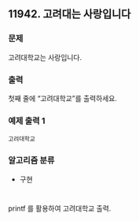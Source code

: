 ## 11942. 고려대는 사랑입니다

### 문제
고려대학교는 사랑입니다.

### 출력
첫째 줄에 “고려대학교”를 출력하세요.

### 예제 출력 1
``` 
고려대학교
```

### 알고리즘 분류
* 구현
  
#

printf 를 활용하여 고려대학교 출력.
